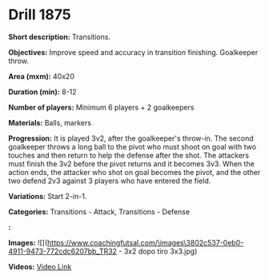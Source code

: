# Drill 1875

**Short description:**
Transitions.

**Objectives:**
Improve speed and accuracy in transition finishing. Goalkeeper throw.

**Area (mxm):**
40x20

**Duration (min):**
8-12

**Number of players:**
Minimum 6 players + 2 goalkeepers

**Materials:**
Balls, markers

**Progression:**
It is played 3v2, after the goalkeeper's throw-in. The second goalkeeper throws a long ball to the pivot who must shoot on goal with two touches and then return to help the defense after the shot. The attackers must finish the 3v2 before the pivot returns and it becomes 3v3. When the action ends, the attacker who shot on goal becomes the pivot, and the other two defend 2v3 against 3 players who have entered the field.

**Variations:**
Start 2-in-1.

**Categories:**
Transitions - Attack, Transitions - Defense

**:**


**Images:**
![](https://www.coachingfutsal.com/\images\3802c537-0eb0-4911-9473-772cdc6207bb_TR32 - 3x2 dopo tiro 3x3.jpg)

**Videos:**
[Video Link](https://www.youtube.com/embed/xzbX8ePe5zc)

